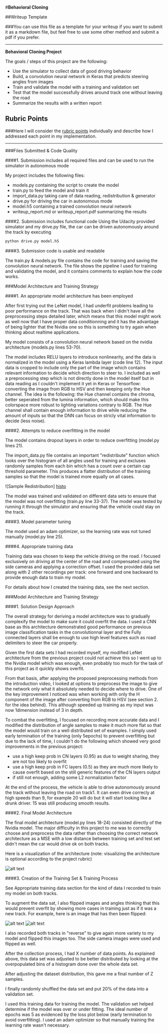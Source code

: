 #**Behavioral Cloning** 

##Writeup Template

###You can use this file as a template for your writeup if you want to submit it as a markdown file, but feel free to use some other method and submit a pdf if you prefer.

---

**Behavioral Cloning Project**

The goals / steps of this project are the following:
* Use the simulator to collect data of good driving behavior
* Build, a convolution neural network in Keras that predicts steering angles from images
* Train and validate the model with a training and validation set
* Test that the model successfully drives around track one without leaving the road
* Summarize the results with a written report


[//]: # (Image References)

[image1]: ./examples/placeholder.png "Model Visualization"
[image2]: ./examples/placeholder.png "Grayscaling"
[image3]: ./examples/placeholder_small.png "Recovery Image"
[image4]: ./examples/placeholder_small.png "Recovery Image"
[image5]: ./examples/placeholder_small.png "Recovery Image"
[image6]: ./examples/placeholder_small.png "Normal Image"
[image7]: ./examples/placeholder_small.png "Flipped Image"
[histo]: ./report/histo.png "Redistrubtion of the training set"

## Rubric Points
###Here I will consider the [rubric points](https://review.udacity.com/#!/rubrics/432/view) individually and describe how I addressed each point in my implementation.  

---
###Files Submitted & Code Quality

####1. Submission includes all required files and can be used to run the simulator in autonomous mode

My project includes the following files:
* models.py containing the script to create the model
* train.py to feed the model and train it
* import_data.py taking care of data reading, redistribution & generator
* drive.py for driving the car in autonomous mode
* model.h5 containing a trained convolution neural network 
* writeup_report.md or writeup_report.pdf summarizing the results

####2. Submission includes functional code
Using the Udacity provided simulator and my drive.py file, the car can be driven autonomously around the track by executing 
```sh
python drive.py model.h5
```

####3. Submission code is usable and readable

The train.py & models.py file contains the code for training and saving the convolution neural network. The file shows the pipeline I used for training and validating the model, and it contains comments to explain how the code works.

###Model Architecture and Training Strategy

####1. An appropriate model architecture has been employed

After first trying out the LeNet model, I had underfit problems leading to poor performance on the track. That was back when I didn't have all the preprocessing steps detailed later, which means that this model might work as well now that I have proper data conditionning and it has the advantage of being lighter that the Nvidia one so this is something to try again when thinking about realtime applications.

My model consists of a convolution neural network based on the nvidia architecture (models.py lines 53-70). 

The model includes RELU layers to introduce nonlinearity, and the data is normalized in the model using a Keras lambda layer (code line 12). The input data is cropped to include only the part of the image which contains relevant information to decide which direction to steer to. 
I included as well a preprocessing step which is not directly done in the model itself but in data reading as I couldn't implement it yet in Keras or Tensorflow: converting the image from RGB to HSV and then keeping only the Hue channel. The idea is the following: the Hue channel contains the chroma, better seperated from the lumina information, which should make this colorspace more robust to lighting variations contrary to RGB. The Hue channel shall contain enough information to drive while reducing the amount of inputs so that the DNN can focus on stricly vital information to decide (less noise).

####2. Attempts to reduce overfitting in the model

The model contains dropout layers in order to reduce overfitting (model.py lines 21). 

The import_data.py file contains an important "redistribute" function which looks over the histogram of all angles used for training and excluses randomly samples from each bin which has a count over a certain cap threshold parameter.
This produces a flatter distribution of the training samples so that the model is trained more equally on all cases.

![Sample Redistribution] [histo]

The model was trained and validated on different data sets to ensure that the model was not overfitting (train.py line 33-37). The model was tested by running it through the simulator and ensuring that the vehicle could stay on the track.

####3. Model parameter tuning

The model used an adam optimizer, so the learning rate was not tuned manually (model.py line 25).

####4. Appropriate training data

Training data was chosen to keep the vehicle driving on the road. I focused exclusively on driving at the center of the road and compensated using the side cameras and applying a correction offset. I used the provided data set along with 2 other recordings per track: one forward and one backward to provide enough data to train my model.

For details about how I created the training data, see the next section. 

###Model Architecture and Training Strategy

####1. Solution Design Approach

The overall strategy for deriving a model architecture was to gradually complexify the model to make sure it could overfit the data. I used a CNN base as this architecture demonstrated good performance on previous image classification tasks in the convolutionnal layer and the Fully connected layers shall be enough to use high level features such as road delimiters to steer the car properly.

Given the first data sets I had recorded myself, my modified LeNet architecture from the previous project could not achieve this so I went up to the Nvidia model which was enough, even probably too much for the task of this project as it quickly shows overfit.

From that basis, after applying the proposed preprocessing methods from the introduction video, I looked at options to preprocess the image to give the network only what it absolutely needed to decide where to drive. One of the key improvement I noticed was when working with only the H component of the image after converting from RGB to HSV (see section 2. for the idea behind). This although speeded up training as my input was now 1dimension instead of 3 in depth.

To combat the overfitting, I focused on recording more accurate data and I modified the distribution of angle samples to make it much more flat so that the model would train on a well distributed set of examples.
I simply used early termination of the training (only 5epochs) to prevent overfitting but due to the lack of time, I couldn't do the following which showed very good improvements in the previous project:
- use a high keep prob in CN layers (0.95) as due to weight sharing, they are not too likely to overfit
- use a high keep prob in FC layers (0.5) as they are much more likely to cause overfit based on the still generic features of the CN layers output
- if still not enough, adding some L2 normalization factor

At the end of the process, the vehicle is able to drive autonomously around the track without leaving the road on track1. It can even drive correcly at high speeds than 9, for example 20 will do but it will start looking like a drunk driver. 15 was still producing smooth results.

####2. Final Model Architecture

The final model architecture (model.py lines 18-24) consisted directly of the Nvidia model. The major difficulty in this project to me was to correctly choose and preprocess the data rather than choosing the correct network architecture as a MSE with a low distance between training set and test set didn't mean the car would drive ok on both tracks.

Here is a visualization of the architecture (note: visualizing the architecture is optional according to the project rubric)

![alt text][image1]

####3. Creation of the Training Set & Training Process

See Appropriate training data section for the kind of data I recorded to train my model on both tracks.

To augment the data sat, I also flipped images and angles thinking that this would prevent overfit by showing more cases in training just as if it was a new track. For example, here is an image that has then been flipped:

![alt text][image6]
![alt text][image7]

I also recorded both tracks in "reverse" to give again more variety to my model and flipped this images too.
The side camera images were used and flipped as well.

After the collection process, I had X number of data points. As explained above, this data set was adjusted to be better distributed by looking at the overpopulated bins of a histogram done over the whole data set.

After adjusting the dataset distribution, this gave me a final number of Z samples.

I finally randomly shuffled the data set and put 20% of the data into a validation set. 

I used this training data for training the model. The validation set helped determine if the model was over or under fitting. The ideal number of epochs was 5 as evidenced by the loss plot below (early termination to avoid overfitting). I used an adam optimizer so that manually training the learning rate wasn't necessary.
